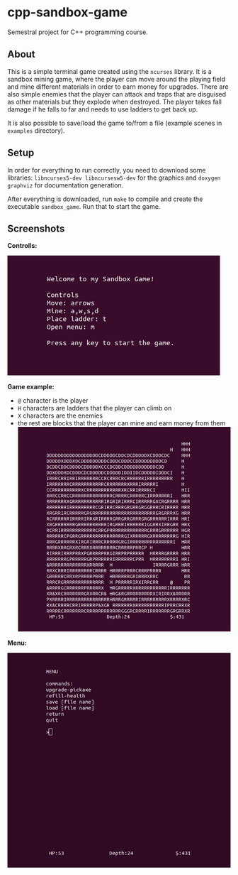 # cpp-sandbox-game
Semestral project for C++ programming course.

## About
This is a simple terminal game created using the ```ncurses``` library. It is a sandbox mining game, where the player can move around the playing field and mine different materials in order to earn money for upgrades. There are also simple enemies that the player can attack and traps that are disguised as other materials but they explode when destroyed. The player takes fall damage if he falls to far and needs to use ladders to get back up.

It is also possible to save/load the game to/from a file (example scenes in ```examples``` directory).

## Setup
In order for everything to run correctly, you need to download some libraries: ```libncurses5-dev libncursesw5-dev``` for the graphics and ```doxygen graphviz``` for documentation generation.

After everything is downloaded, run ```make``` to compile and create the executable ```sandbox_game```. Run that to start the game.

## Screenshots
**Controlls:**

![controlls](./screenshots/controlls.png)

**Game example:**
* ```@``` character is the player
* ```H``` characters are ladders that the player can climb on
* ```X``` characters are the enemies
* the rest are blocks that the player can mine and earn money from them
![game_example](./screenshots/game_example.png)

**Menu:**

![menu](./screenshots/menu.png)
